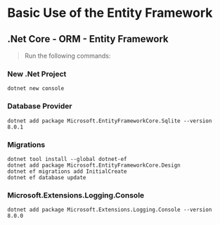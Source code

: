# Basic Use of the Entity Framework 

## .Net Core - ORM - Entity Framework

> Run the following commands:

### New .Net Project
```
dotnet new console
```

### Database Provider
```
dotnet add package Microsoft.EntityFrameworkCore.Sqlite --version 8.0.1
```

### Migrations
```
dotnet tool install --global dotnet-ef
dotnet add package Microsoft.EntityFrameworkCore.Design
dotnet ef migrations add InitialCreate
dotnet ef database update
```
### Microsoft.Extensions.Logging.Console
```
dotnet add package Microsoft.Extensions.Logging.Console --version 8.0.0
```